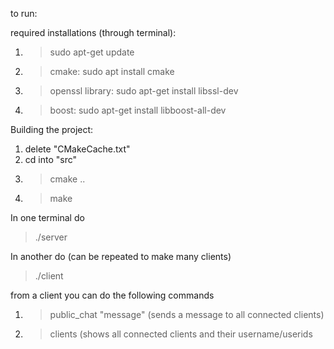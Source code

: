 to run:

required installations (through terminal):
1. > sudo apt-get update
2. > cmake: sudo apt install cmake
3. > openssl library: sudo apt-get install libssl-dev
4. > boost: sudo apt-get install libboost-all-dev


Building the project:

1. delete "CMakeCache.txt"
2. cd into "src"
3. > cmake ..
4. > make

In one terminal do
> ./server

In another do (can be repeated to make many clients)
> ./client <username>

from a client you can do the following commands
1. > public_chat "message"  (sends a message to all connected clients)
2. > clients (shows all connected clients and their username/userids
